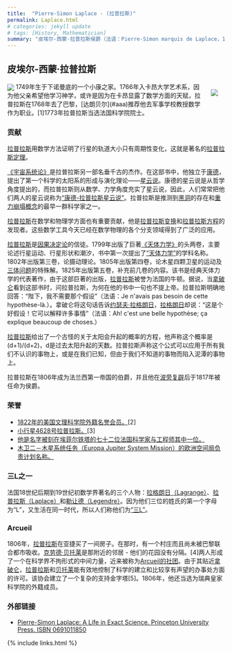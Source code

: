 ```yaml
---
title:  "Pierre-Simon Laplace - (拉普拉斯)"
permalink: Laplace.html
# categories: jekyll update
# tags: [History, Mathematician]
summary: "皮埃尔-西蒙·拉普拉斯侯爵（法语：Pierre-Simon marquis de Laplace，1749年3月23日－1827年3月5日），法国著名的天文学家和数学家，他的工作对天体力学和统计学有举足轻重的发展。"
---
```


## 皮埃尔-西蒙·拉普拉斯
<div id="toc"></div>
<img src="https://upload.wikimedia.org/wikipedia/commons/thumb/c/c3/Flag_of_France.svg/33px-Flag_of_France.svg.png" align="center">
<img src="https://upload.wikimedia.org/wikipedia/commons/thumb/e/e3/Pierre-Simon_Laplace.jpg/330px-Pierre-Simon_Laplace.jpg" align="right" style="margin:16px">
1749年生于下诺曼底的一个小康之家。1766年入卡昂大学艺术系，因为他父亲希望他学习神学，或许是因为在卡昂显露了数学方面的天赋，拉普拉斯在1768年去了巴黎，[达朗贝尔](#aaa)推荐他去军事学校教授数学作为职业。[1]1773年拉普拉斯当选法国科学院院士。

### 贡献
[拉普拉斯](#aaa)用数学方法证明了行星的轨道大小只有周期性变化，这就是著名的[拉普拉斯定理](#aaa)。

[《宇宙系统论》](#aaa)是拉普拉斯另一部名垂千古的杰作。在这部书中，他独立于[康德](#aaa)，提出了第一个科学的太阳系的形成与演化理论——[星云说](#aaa)。康德的星云说是从哲学角度提出的，而拉普拉斯则从数学、力学角度充实了星云说，因此，人们常常把他们两人的星云说称为[“康德-拉普拉斯星云说”](#aaa)。拉普拉斯是推测到[黑洞](#aaa)的存在和[重力崩塌概念](#aaa)的最早一群科学家之一。

[拉普拉斯](#aaa)在数学和物理学方面也有重要贡献，他是[拉普拉斯变换](#aaa)和[拉普拉斯方程](#aaa)的发现者。这些数学工具今天已经在数学物理的各个分支领域得到了广泛的应用。

[拉普拉斯](#aaa)是[因果决定论](#aaa)的信徒。1799年出版了巨著[《天体力学》](#aaa)的头两卷，主要论述行星运动、行星形状和潮汐，书中第一次提出了[“天体力学”](#aaa)的学科名称。1802年出版第三卷，论摄动理论。1805年出版第四卷，论木星四颗卫星的运动及[三体问题](#aaa)的特殊解。1825年出版第五卷，补充前几卷的内容。该书是经典天体力学的代表著作，由于这部巨著的出版，[拉普拉斯](#aaa)被誉为法国的牛顿。据说，当[拿破仑](#aaa)看到这部书时，问拉普拉斯，为何在他的书中一句也不提上帝。拉普拉斯明确地回答：“陛下，我不需要那个假设”（法语：Je n'avais pas besoin de cette hypothèse-là.）。拿破仑将这句话告诉[约瑟夫·拉格朗日](#aaa)，[拉格朗日](#aaa)却说：“这是个好假设！它可以解释许多事情”（法语：Ah! c'est une belle hypothèse; ça explique beaucoup de choses.）

[拉普拉斯](#aaa)给出了一个古怪的关于太阳会升起的概率的方程，他声称这个概率是(d+1)/(d+2)，d是过去太阳升起的天数。拉普拉斯声称这个公式可以应用于所有我们不认识的事物上，或是在我们已知，但由于我们不知道的事物而陷入泥潭的事物上。

拉普拉斯在1806年成为法兰西第一帝国的伯爵，并且他在[波旁复辟](#aaa)后于1817年被任命为侯爵。

### 荣誉
 - [1822年的美国文理科学院外籍名誉会员。](#aaa)[2]
 - [小行星4628号拉普拉斯。](#aaa)[3]
 - [他是名字被刻在埃菲尔铁塔的七十二位法国科学家与工程师其中一位。](#aaa)
 - [木卫二－木星系统任务（Europa Jupiter System Mission）的欧洲空间局负责计划名称。](#aaa)

### 三L之一
法国18世纪后期到19世纪初数学界著名的三个人物：[拉格朗日（Lagrange）](#aaa)、[拉普拉斯（Laplace）](#aaa)和[勒让德（Legendre）](#aaa)。因为他们三位的姓氏的第一个字母为“L”，又生活在同一时代，所以人们称他们为[“三L”](#aaa)。

### Arcueil
1806年，[拉普拉斯](#aaa)在亚捷买了一间房子。在那时，有一个村庄而且尚未被巴黎联合都市吸收。[克劳德·贝托莱](#aaa)是那附近的邻居 - 他们的花园没有分隔。[4]两人形成了一个在科学界不拘形式的中间力量，近来被称为[Arcueil的社团](#aaa)。由于其贴近[拿破仑](#aaa)，[拉普拉斯](#aaa)和[贝托莱](#aaa)能有效地控制了科学的建立和比较享有声望的办事处方面的许可。该协会建立了一个复杂的支持金字塔[5]。1806年，他还当选为瑞典皇家科学院的外籍成员。

### 外部链接
 - [Pierre-Simon Laplace: A Life in Exact Science. Princeton University Press. ISBN 0691011850](#aaa)

<!-- this handles the automatic toc. use ## for subheads to auto-generate the on-page minitoc. if you use html tags, you must supply an ID for the heading element in order for it to appear in the minitoc. -->
<script>
$( document ).ready(function() {
  // Handler for .ready() called.

$('#toc').toc({ minimumHeaders: 0, listType: 'ul', showSpeed: 0, headers: 'h2,h3,h4' });

/* this offset helps account for the space taken up by the floating toolbar. */
$('#toc').on('click', 'a', function() {
  var target = $(this.getAttribute('href'))
    , scroll_target = target.offset().top

  $(window).scrollTop(scroll_target - 10);
  return false
})
  
});
</script>

{% include links.html %}
